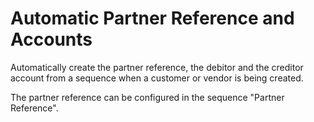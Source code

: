 # Automatic Partner Reference and Accounts
Automatically create the partner reference, the debitor and the creditor account from a sequence when a customer or vendor is being created.

The partner reference can be configured in the sequence "Partner Reference".

